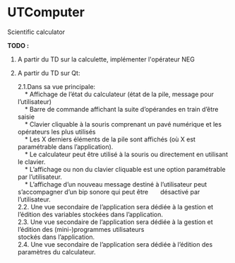 # UTComputer
Scientific calculator

__TODO :__

  1. A partir du TD sur la calculette, implémenter l'opérateur NEG
  
  2. A partir du TD sur Qt:
  
      2.1.Dans sa vue principale:  
          &nbsp;&nbsp;&nbsp;&nbsp;* Affichage de l’état du calculateur (état de la pile, message pour l’utilisateur)  
          &nbsp;&nbsp;&nbsp;&nbsp;* Barre de commande affichant la suite d’opérandes en train d’être saisie  
          &nbsp;&nbsp;&nbsp;&nbsp;* Clavier cliquable à la souris comprenant un pavé numérique et les opérateurs les plus utilisés  
          &nbsp;&nbsp;&nbsp;&nbsp;* Les X derniers éléments de la pile sont affichés (où X est paramétrable dans l’application).  
          &nbsp;&nbsp;&nbsp;&nbsp;* Le calculateur peut être utilisé à la souris ou directement en utilisant le clavier.  
          &nbsp;&nbsp;&nbsp;&nbsp;* L’affichage ou non du clavier cliquable est une option paramétrable par l’utilisateur.  
          &nbsp;&nbsp;&nbsp;&nbsp;* L’affichage d’un nouveau message destiné à l’utilisateur peut s’accompagner d’un bip sonore qui peut être     &nbsp;&nbsp;&nbsp;&nbsp;&nbsp;&nbsp;désactivé par l’utilisateur.  
      2.2. Une vue secondaire de l’application sera dédiée à la gestion et l’édition des variables stockées dans l’application.  
      2.3. Une vue secondaire de l’application sera dédiée à la gestion et l’édition des (mini-)programmes utilisateurs  
          stockés dans l’application.  
      2.4. Une vue secondaire de l’application sera dédiée à l’édition des paramètres du calculateur.
